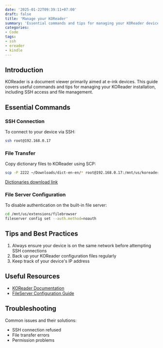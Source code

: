 ```yaml
---
date: '2025-01-22T09:39:11+07:00'
draft: false
title: 'Manage your KOReader'
summary: 'Essential commands and tips for managing your KOReader device'
categories:
- Code
tags:
- ssh
- ereader
- kindle
---
```


## Introduction

KOReader is a document viewer primarily aimed at e-ink devices. This guide covers useful commands and tips for managing your KOReader installation, including SSH access and file management.

## Essential Commands

### SSH Connection

To connect to your device via SSH:

```bash
ssh root@192.168.0.17
```

### File Transfer

Copy dictionary files to KOReader using SCP:

```bash
scp -P 2222 ~/Downloads/dict-en-en/* root@192.168.0.17:/mnt/us/koreader/data/dict
```

[Dictionaries download link](https://github.com/BoboTiG/ebook-reader-dict)

### File Server Configuration

To disable authentication on the built-in file server:

```bash
cd /mnt/us/extensions/filebrowser
fileserver config set --auth.method=noauth
```

## Tips and Best Practices

1. Always ensure your device is on the same network before attempting SSH connections
2. Back up your KOReader configuration files regularly
3. Keep track of your device's IP address

## Useful Resources

- [KOReader Documentation](https://github.com/koreader/koreader/wiki/Dictionary-support)
- [FileServer Configuration Guide](https://filebrowser.org/configuration/authentication-method)

## Troubleshooting

Common issues and their solutions:
- SSH connection refused
- File transfer errors
- Permission problems
